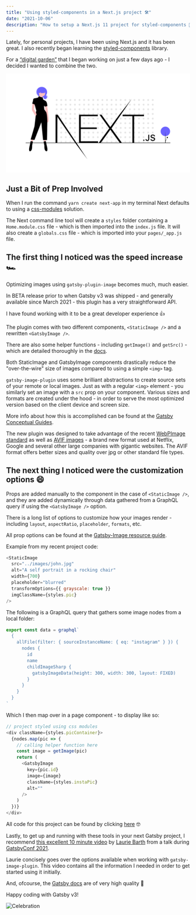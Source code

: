 ```yaml
---
title: "Using styled-components in a Next.js project 🛠️"
date: "2021-10-06"
description: "How to setup a Next.js 11 project for styled-components 🔧"
---
```


Lately, for personal projects, I have been using Next.js and it has been great. I also recently began learning the [styled-components](https://styled-components.com/) library.

For a [“digital garden”](https://papadavis47.dev) that I began working on just a few days ago - I decided I wanted to combine the two.

![Next.js from Undraw](./undraw_next_js.png)

## Just a Bit of Prep Involved

When I run the command `yarn create next-app` in my terminal Next defaults to using a [css-modules](https://github.com/css-modules/css-modules) solution.

The Next command line tool will create a `styles` folder containing a `Home.module.css` file - which is then imported into the `index.js` file. It will also create a `globals.css` file - which is imported into your `pages/_app.js` file.

## The first thing I noticed was the speed increase 🏎️

Optimizing images using `gatsby-plugin-image` becomes much, much easier.

In BETA release prior to when Gatsby v3 was shipped - and generally available since March 2021 - this plugin has a very straightforward API.

I have found working with it to be a great developer experience 👍

The plugin comes with two different components, `<StaticImage />` and a rewritten `<GatsbyImage />`.

There are also some helper functions - including `getImage()` and `getSrc()` - which are detailed thoroughly in the [docs](https://www.gatsbyjs.com/plugins/gatsby-plugin-image/).

Both StaticImage and GatsbyImage components drastically reduce the "over-the-wire" size of images compared to using a simple `<img>` tag.

`gatsby-image-plugin` uses some brilliant abstractions to create source sets of your remote or local images. Just as with a regular `<img>` element - you similarly set an image with a `src` prop on your component. Various sizes and formats are created under the hood - in order to serve the most optimized version based on the client device and screen size.

More info about how this is accomplished can be found at the [Gatsby Conceptual Guides](https://www.gatsbyjs.com/docs/conceptual/using-gatsby-image/).

The new plugin was designed to take advantage of the recent [WebPImage standard](https://developers.google.com/speed/webp) as well as [AVIF images](https://netflixtechblog.com/avif-for-next-generation-image-coding-b1d75675fe4) - a brand new format used at Netflix, Google and several other large companies with gigantic websites. The AVIF format offers better sizes and quality over jpg or other standard file types.

## The next thing I noticed were the customization options 😄

Props are added manually to the component in the case of `<StaticImage />`, and they are added dynamically through data gathered from a GraphQL query if using the `<GatsbyImage />` option.

There is a long list of options to customize how your images render - including `layout`, `aspectRatio`, `placeholder`, `formats`, etc.

All prop options can be found at the [Gatsby-Image resource guide](https://www.gatsbyjs.com/docs/reference/built-in-components/gatsby-plugin-image/).

Example from my recent project code:

```js
<StaticImage
  src="../images/john.jpg"
  alt="A self portrait in a rocking chair"
  width={700}
  placeholder="blurred"
  transformOptions={{ grayscale: true }}
  imgClassName={styles.pic}
/>
```

The following is a GraphQL query that gathers some image nodes from a local folder:

```js
export const data = graphql`
  {
    allFile(filter: { sourceInstanceName: { eq: "instagram" } }) {
      nodes {
        id
        name
        childImageSharp {
          gatsbyImageData(height: 300, width: 300, layout: FIXED)
        }
      }
    }
  }
`
```

Which I then map over in a page component - to display like so:

```js
// project styled using css modules
<div className={styles.picContainer}>
  {nodes.map(pic => {
    // calling helper function here
    const image = getImage(pic)
    return (
      <GatsbyImage
        key={pic.id}
        image={image}
        className={styles.instaPic}
        alt=""
      />
    )
  })}
</div>
```

All code for this project can be found by clicking [here](https://github.com/papadavis47/lafamiliadavis) 🤓

Lastly, to get up and running with these tools in your next Gatsby project, I recommend [this excellent 10 minute video](https://www.youtube.com/watch?v=zRtFwzF4p1o) by [Laurie Barth](https://twitter.com/laurieontech) from a talk during <a href="https://www.gatsbyconf.com/">GatsbyConf 2021</a>.

Laurie concisely goes over the options available when working with `gatsby-image-plugin`. This video contains all the information I needed in order to get started using it initially.

And, ofcourse, the [Gatsby docs](https://www.gatsbyjs.com/docs) are of very high quality 🥇

Happy coding with Gatsby v3!

![Celebration](./undraw_well_done_i2wr.png)
